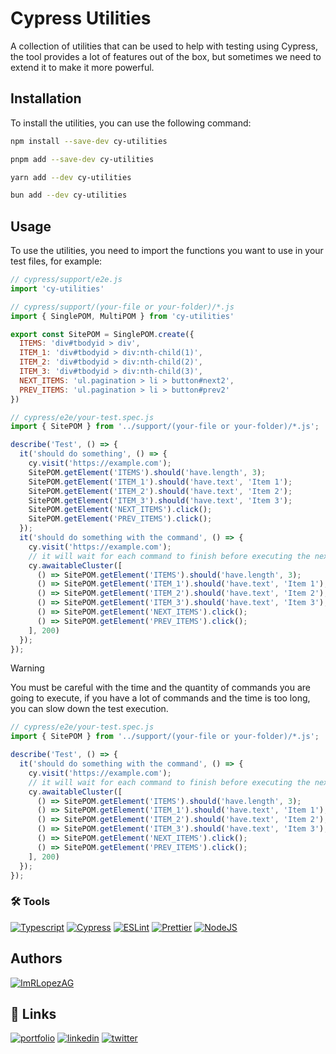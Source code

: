 # Cypress Utilities

A collection of utilities that can be used to help with testing using Cypress, the tool provides
a lot of features out of the box, but sometimes we need to extend it to make it more powerful.

## Installation

To install the utilities, you can use the following command:

```bash
npm install --save-dev cy-utilities
```

```bash
pnpm add --save-dev cy-utilities
```

```bash
yarn add --dev cy-utilities
```

```bash
bun add --dev cy-utilities
```

## Usage

To use the utilities, you need to import the functions you want to use in your test files, for example:

```javascript
// cypress/support/e2e.js
import 'cy-utilities'
```

```javascript
// cypress/support/(your-file or your-folder)/*.js
import { SinglePOM, MultiPOM } from 'cy-utilities'

export const SitePOM = SinglePOM.create({
  ITEMS: 'div#tbodyid > div',
  ITEM_1: 'div#tbodyid > div:nth-child(1)',
  ITEM_2: 'div#tbodyid > div:nth-child(2)',
  ITEM_3: 'div#tbodyid > div:nth-child(3)',
  NEXT_ITEMS: 'ul.pagination > li > button#next2',
  PREV_ITEMS: 'ul.pagination > li > button#prev2'
})


```

```javascript
// cypress/e2e/your-test.spec.js
import { SitePOM } from '../support/(your-file or your-folder)/*.js';

describe('Test', () => {
  it('should do something', () => {
    cy.visit('https://example.com');
    SitePOM.getElement('ITEMS').should('have.length', 3);
    SitePOM.getElement('ITEM_1').should('have.text', 'Item 1');
    SitePOM.getElement('ITEM_2').should('have.text', 'Item 2');
    SitePOM.getElement('ITEM_3').should('have.text', 'Item 3');
    SitePOM.getElement('NEXT_ITEMS').click();
    SitePOM.getElement('PREV_ITEMS').click();
  });
  it('should do something with the command', () => {
    cy.visit('https://example.com');
    // it will wait for each command to finish before executing the next one the quantity of milliseconds is the second parameter
    cy.awaitableCluster([
      () => SitePOM.getElement('ITEMS').should('have.length', 3);
      () => SitePOM.getElement('ITEM_1').should('have.text', 'Item 1');
      () => SitePOM.getElement('ITEM_2').should('have.text', 'Item 2');
      () => SitePOM.getElement('ITEM_3').should('have.text', 'Item 3');
      () => SitePOM.getElement('NEXT_ITEMS').click();
      () => SitePOM.getElement('PREV_ITEMS').click();
    ], 200)
  });
});

```

> [!Warning]
> You must be careful with the time and the quantity of commands you are going to execute, if you have a lot of commands and the time is too long, you can slow down the test execution.

```javascript
// cypress/e2e/your-test.spec.js
import { SitePOM } from '../support/(your-file or your-folder)/*.js';

describe('Test', () => {
  it('should do something with the command', () => {
    cy.visit('https://example.com');
    // it will wait for each command to finish before executing the next one the quantity of milliseconds is the second parameter
    cy.awaitableCluster([
      () => SitePOM.getElement('ITEMS').should('have.length', 3);
      () => SitePOM.getElement('ITEM_1').should('have.text', 'Item 1');
      () => SitePOM.getElement('ITEM_2').should('have.text', 'Item 2');
      () => SitePOM.getElement('ITEM_3').should('have.text', 'Item 3');
      () => SitePOM.getElement('NEXT_ITEMS').click();
      () => SitePOM.getElement('PREV_ITEMS').click();
    ], 200)
  });
});
```

### 🛠️ Tools

[![Typescript](https://img.shields.io/badge/Typescript-3178C6?logo=typescript&logoColor=white)](https://www.typescriptlang.org/)
[![Cypress](https://img.shields.io/badge/Cypress-17202C?logo=cypress&logoColor=white)](https://www.cypress.io/)
[![ESLint](https://img.shields.io/badge/ESLint-4B32C3?logo=eslint&logoColor=white)](https://eslint.org/)
[![Prettier](https://img.shields.io/badge/Prettier-F7B93E?logo=prettier&logoColor=white)](https://prettier.io/)
[![NodeJS](https://img.shields.io/badge/NodeJS-339933?logo=node.js&logoColor=white)](https://nodejs.org/es/)

## Authors

[![ImRLopezAG](https://img.shields.io/badge/ImRLopezAG-000000?style=for-the-badge&logo=github&logoColor=white)](https://github.com/ImRLopezAG)

## 🔗 Links

[![portfolio](https://img.shields.io/badge/my_portfolio-000?style=for-the-badge&logo=ko-fi&logoColor=white)](https://imrlopez.vercel.app)
[![linkedin](https://img.shields.io/badge/linkedin-0A66C2?style=for-the-badge&logo=linkedin&logoColor=white)](https://www.linkedin.com/in/angel-gabriel-lopez/)
[![twitter](https://img.shields.io/badge/twitter-1DA1F2?style=for-the-badge&logo=twitter&logoColor=white)](https://twitter.com/imr_lopez)
